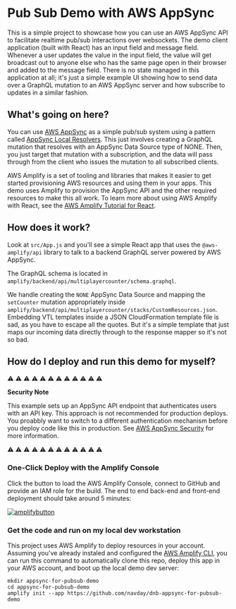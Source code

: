 # Pub Sub Demo with AWS AppSync

This is a simple project to showcase how you can use an AWS AppSync API to facilitate realtime pub/sub interactions over websockets.
The demo client application (built with React) has an input field and message field. Whenever a user updates the value in the input field, the value will get broadcast out to anyone else who has the same page open in their browser and added to the message field. There is no state managed in this application at all; it's just a simple example UI showing how to send data over a GraphQL mutation to an AWS AppSync server and how subscribe to updates in a similar fashion.

## What's going on here?

You can use [AWS AppSync](https://aws.amazon.com/appsync/) as a simple pub/sub system using a pattern called [AppSync Local Resolvers](https://docs.aws.amazon.com/appsync/latest/devguide/tutorial-local-resolvers.html).  This just involves creating a GraphQL mutation that resolves with an AppSync Data Source type of NONE.  Then, you just target that mutation with a subscription, and the data will pass through from the client who issues the mutation to all subscribed clients.

AWS Amplify is a set of tooling and libraries that makes it easier to get started provisioning AWS resources and using them in your apps. This demo uses Amplify to provision the AppSync API and the other required resources to make this all work. To learn more about using AWS Amplify with React, see the [AWS Amplify Tutorial for React](https://docs.amplify.aws/start/q/integration/react).

## How does it work?

Look at `src/App.js` and you'll see a simple React app that uses the `@aws-amplify/api` library to talk to a backend GraphQL server powered by AWS AppSync.

The GraphQL schema is located in `amplify/backend/api/multiplayercounter/schema.graphql`.

We handle creating the `NONE` AppSync Data Source and mapping the `setCounter` mutation appropriately inside `amplify/backend/api/multiplayercounter/stacks/CustomResources.json`. Embedding VTL templates inside a JSON CloudFormation template file is sad, as you have to escape all the quotes. But it's a simple template that just maps our incoming data directly through to the response mapper so it's not so bad.

## How do I deploy and run this demo for myself?

:warning: :warning: :warning: :warning: :warning: :warning: :warning: :warning: :warning: :warning: :warning: :warning:

**Security Note**

This example sets up an AppSync API endpoint that authenticates users with an API key. This approach is not recommended for production deploys. You proabbly want to switch to a different authentication mechanism before you deploy code like this in production. See [AWS AppSync Security](https://docs.aws.amazon.com/appsync/latest/devguide/security.html) for more information.

:warning: :warning: :warning: :warning: :warning: :warning: :warning: :warning: :warning: :warning: :warning: :warning:

### One-Click Deploy with the Amplify Console

Click the button to load the AWS Amplify Console, connect to GitHub and provide an IAM role for the build. The end to end back-end and front-end deployment should take around 5 minutes:

[![amplifybutton](https://oneclick.amplifyapp.com/button.svg)](https://console.aws.amazon.com/amplify/home#/deploy?repo=https://github.com/navday/dnb-appsync-for-pubsub-demo)

### Get the code and run on my local dev workstation

This project uses AWS Amplify to deploy resources in your account. Assuming you've already instaled and configured the [AWS Amplify CLI](https://docs.amplify.aws/cli), you can run this command to automatically clone this repo, deploy this app in your AWS account, and boot up the local demo dev server:

```
mkdir appsync-for-pubsub-demo
cd appsync-for-pubsub-demo
amplify init --app https://github.com/navday/dnb-appsync-for-pubsub-demo
```
